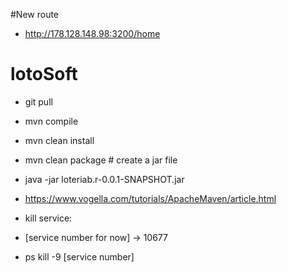 #New route
- http://178.128.148.98:3200/home

# lotoSoft
- git pull
- mvn compile
- mvn clean install
- mvn clean package # create a jar file
- java -jar loteriab.r-0.0.1-SNAPSHOT.jar
- https://www.vogella.com/tutorials/ApacheMaven/article.html

- kill service: 
- [service number for now] -> 10677
- ps kill -9 [service number]

